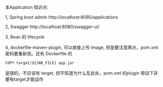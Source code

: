 本Application 知识点:

  1, Spring boot admin
  http://localhost:8080/applications

  2, Swagger
  http://localhost:8080/swagger-ui/
  
  3, Bean 的 lifecycle

  4, dockerfile-maven-plugin, 可以直接上传 image, 但是要注意两点，pom.xml 密码要重新改。还有 Dockerfile 的
```xml
COPY target/${JAR_FILE} app.jar
```
是错的，不应该有 target, 但不知道为什么在此处，pom.xml 的plugin 带动下非要有target才能运作
  
  
